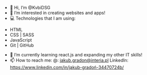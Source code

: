 - 👋 Hi, I’m @KvbiDSG
- 👀 I’m interested in creating websites and apps!
- 💻 Technologies that I am using:
* HTML
* CSS | SASS
* JavaScript 
* Git | GitHub
- 🌱 I’m currently learning react.js and expanding my other IT skills!
- 📫 How to reach me: 
@: jakub.gradon@interia.pl
LinkedIn: https://www.linkedin.com/in/jakub-gradoń-34470724b/

<!---
KvbiDSG/KvbiDSG is a ✨ special ✨ repository because its `README.md` (this file) appears on your GitHub profile.
You can click the Preview link to take a look at your changes.
--->
